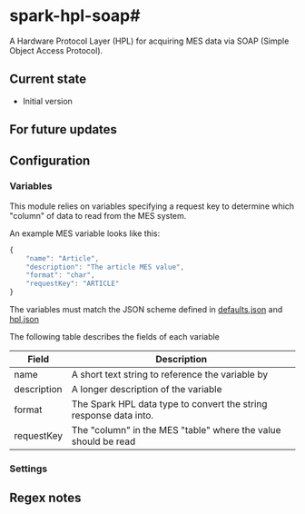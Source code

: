 # spark-hpl-soap#
A Hardware Protocol Layer (HPL) for acquiring MES data via SOAP (Simple Object Access Protocol).

## Current state
 - Initial version

## For future updates

## Configuration

### Variables
This module relies on variables specifying a request key to determine which "column" of data to read from the MES system.

An example MES variable looks like this:

```javascript
{
    "name": "Article",
    "description": "The article MES value",
    "format": "char",
    "requestKey": "ARTICLE"
}
```

The variables must match the JSON scheme defined in [defaults.json](./defaults.json) and [hpl.json](https://makemake.tycoelectronics.com/stash/projects/IOTLABS/repos/spark-machine-hpl/browse/schemas/hpl.json)

The following table describes the fields of each variable

Field  | Description
-----  | -----------
name | A short text string to reference the variable by
description | A longer description of the variable
format | The Spark HPL data type to convert the string response data into.
requestKey | The "column" in the MES "table" where the value should be read

### Settings

## Regex notes
